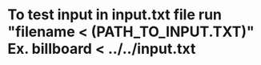 # To test input in input.txt file run "filename < (PATH_TO_INPUT.TXT)" Ex. billboard < ../../input.txt
